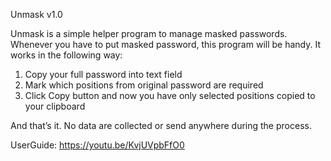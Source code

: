 Unmask v1.0

Unmask is a simple helper program to manage masked passwords. Whenever you have to put masked password, this program will be handy. It works in the following way:
1.	Copy your full password into text field
2.	Mark which positions from original password are required
3.	Click Copy button and now you have only selected positions copied to your clipboard

And that’s it. No data are collected or send anywhere during the process.

UserGuide: https://youtu.be/KvjUVpbFfO0
